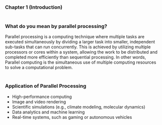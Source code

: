 ### Chapter 1 (Introduction)

### **<br/>What do you mean by parallel processing?**
Parallel processing is a computing technique where multiple tasks are executed simultaneously by dividing a larger task into smaller, independent sub-tasks that can run concurrently. This is achieved by utilizing multiple processors or cores within a system, allowing the work to be distributed and completed more efficiently than sequential processing.
In other words, Parallel computing is the simultaneous use of multiple computing resources to solve a computational problem.

### **<br/>Application of Parallel Processing**
  - High-performance computing
  - Image and video rendering
  - Scientific simulations (e.g., climate modeling, molecular dynamics)
  - Data analytics and machine learning
  - Real-time systems, such as gaming or autonomous vehicles
<br/>



